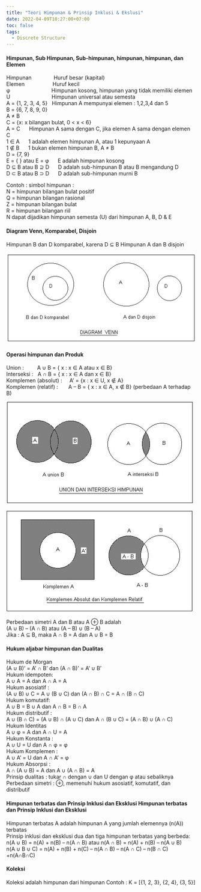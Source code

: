 ```yaml
---
title: "Teori Himpunan & Prinsip Inklusi & Ekslusi"
date: 2022-04-09T10:27:00+07:00
toc: false
tags:
  - Discrete Structure
---
```


#### Himpunan, Sub Himpunan, Sub-himpunan, himpunan, himpunan, dan Elemen  
Himpunan &nbsp;&nbsp;&nbsp;&nbsp;&nbsp;&nbsp;&nbsp;&nbsp;&nbsp;&nbsp;&nbsp;&nbsp;&nbsp; Huruf besar (kapital)  
Elemen &nbsp;&nbsp;&nbsp;&nbsp;&nbsp;&nbsp;&nbsp;&nbsp;&nbsp;&nbsp;&nbsp;&nbsp;&nbsp;&nbsp;&nbsp;&nbsp;&nbsp; Huruf kecil  
φ &nbsp;&nbsp;&nbsp;&nbsp;&nbsp;&nbsp;&nbsp;&nbsp;&nbsp;&nbsp;&nbsp;&nbsp;&nbsp;&nbsp;&nbsp;&nbsp;&nbsp;&nbsp;&nbsp;&nbsp;&nbsp;&nbsp;&nbsp;&nbsp;&nbsp;&nbsp; Himpunan kosong, himpunan yang tidak memiliki elemen  
U &nbsp;&nbsp;&nbsp;&nbsp;&nbsp;&nbsp;&nbsp;&nbsp;&nbsp;&nbsp;&nbsp;&nbsp;&nbsp;&nbsp;&nbsp;&nbsp;&nbsp;&nbsp;&nbsp;&nbsp;&nbsp;&nbsp;&nbsp;&nbsp;&nbsp;&nbsp; Himpunan universal atau semesta  
A = {1, 2, 3, 4, 5} &nbsp; Himpunan A mempunyai elemen : 1,2,3,4 dan 5  
B = {6, 7, 8, 9, 0}  
A ≠ B  
C = {x: x bilangan bulat, 0 < x < 6}  
A = C &nbsp;&nbsp;&nbsp;&nbsp; Himpunan A sama dengan C, jika elemen A sama dengan elemen C  
1 ∈ A &nbsp;&nbsp;&nbsp;&nbsp; 1 adalah elemen himpunan A, atau 1 kepunyaan A  
1 ∉ B &nbsp;&nbsp;&nbsp;&nbsp; 1 bukan elemen himpunan B, A ≠ B  
D = {7, 9}  
E = { } atau E = φ &nbsp;&nbsp;&nbsp;&nbsp; E adalah himpunan kosong  
D ⊆ B atau B ⊇ D &nbsp;&nbsp;&nbsp;&nbsp; D adalah sub-himpunan B atau B mengandung D  
D ⊂ B atau B ⊃ D &nbsp;&nbsp;&nbsp;&nbsp; D adalah sub-himpunan murni B  
  
Contoh : simbol himpunan :  
N = himpunan bilangan bulat positif  
Q = himpunan bilangan rasional  
Z = himpunan bilangan bulat  
R = himpunan bilangan riil  
N dapat dijadikan himpunan semesta (U) dari himpunan A, B, D & E   

#### Diagram Venn, Komparabel, Disjoin
Himpunan B dan D komparabel, karena D ⊆ B 
Himpunan A dan B disjoin

![Diagram Venn](/assets/m1-diagramvenn.jpg)

#### Operasi himpunan dan Produk
Union : &nbsp;&nbsp;&nbsp;&nbsp;&nbsp;&nbsp;&nbsp; A ∪ B = { x : x ∈ A atau x ∈ B}  
Interseksi : &nbsp; A ∩ B = { x : x ∈ A dan x ∈ B}  
Komplemen (absolut) : &nbsp;&nbsp;&nbsp; A’ = {x : x ∈ U, x ∉ A}  
Komplemen (relatif) : &nbsp;&nbsp;&nbsp;&nbsp;&nbsp; A – B = { x : x ∈ A, x ∉ B} (perbedaan A terhadap B)  

![Union dan Interseksi Himpunan](/assets/m1-union.jpg)

![Komplemen Absolut dan Komplemen Relatif](/assets/m1-komplemen.jpg)

Perbedaan simetri A dan B atau A ⊕ B adalah  
(A ∪ B) – (A ∩ B) atau (A – B) ∪ (B – A)  
Jika : A ⊆ B, maka A ∩ B = A dan A ∪ B = B  

#### Hukum aljabar himpunan dan Dualitas
Hukum de Morgan  
(A ∪ B)’ = A’ ∩ B’ dan (A ∩ B)’ = A’ ∪ B’  
Hukum idempoten:  
A ∪ A = A dan A ∩ A = A  
Hukum asosiatif :  
(A ∪ B) ∪ C = A ∪ (B ∪ C) dan (A ∩ B) ∩ C = A ∩ (B ∩ C)  
Hukum komutatif:  
A ∪ B = B ∪ A dan A ∩ B = B ∩ A  
Hukum distributif :  
A ∪ (B ∩ C) = (A ∪ B) ∩ (A ∪ C) dan A ∩ (B ∪ C) = (A ∩ B) ∪ (A ∩ C)  
Hukum Identitas  
A ∪ φ = A dan A ∩ U = A  
Hukum Konstanta :  
A ∪ U = U dan A ∩ φ = φ  
Hukum Komplemen :  
A ∪ A’ = U dan A ∩ A’ = φ  
Hukum Absorpsi :  
A ∩ (A ∪ B) = A dan A ∪ (A ∩ B) = A  
Prinsip dualitas : tukar ∩ dengan ∪ dan U dengan φ atau sebaliknya  
Perbedaan simetri : ⊕, memenuhi hukum asosiatif, komutatif, dan distributif  

#### Himpunan terbatas dan Prinsip Inklusi dan Eksklusi Himpunan terbatas dan Prinsip Inklusi dan Eksklusi
Himpunan terbatas A adalah himpunan A yang jumlah elemennya (n(A)) terbatas  
Prinsip inklusi dan eksklusi dua dan tiga himpunan terbatas yang berbeda:  
n(A ∪ B) = n(A) + n(B) – n(A ∩ B) atau n(A ∩ B) = n(A) + n(B) – n(A ∪ B)  
n(A ∪ B ∪ C) = n(A) + n(B) + n(C) – n(A ∩ B) – n(A ∩ C) – n(B ∩ C) +n(A∩B∩C)  

#### Koleksi
Koleksi adalah himpunan dari himpunan
Contoh :
K = [{1, 2, 3}, {2, 4}, {3, 5}] 